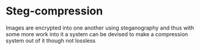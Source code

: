 # Steg-compression

Images are encrypted into one another using steganography 
and thus with some more 
work into it a system can be devised to make a compression system out of it though not lossless 

